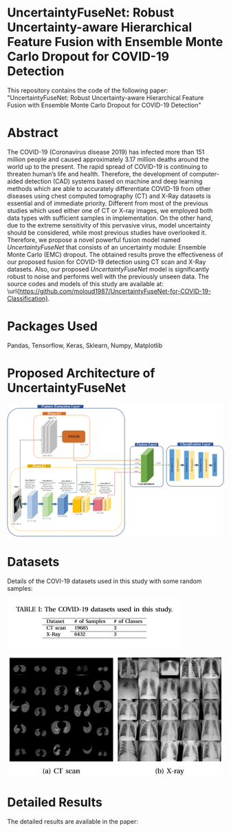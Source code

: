 # UncertaintyFuseNet: Robust Uncertainty-aware Hierarchical Feature Fusion with Ensemble Monte Carlo Dropout for COVID-19 Detection
This repository contains the code of the following paper: "UncertaintyFuseNet: Robust Uncertainty-aware Hierarchical Feature Fusion with Ensemble Monte Carlo Dropout for COVID-19 Detection"

# Abstract
The COVID-19 (Coronavirus disease 2019) has infected more than 151 million people and caused approximately 3.17 million deaths around the world up to the present. The rapid spread of COVID-19 is continuing to threaten human’s life and health. Therefore, the development of computer-aided detection (CAD) systems based on machine and deep learning methods which are able to accurately differentiate COVID-19 from other diseases using chest computed tomography (CT) and X-Ray datasets is essential and of immediate priority. Different from most of the previous studies which used either one of CT or X-ray images, we employed both data types with sufficient samples in implementation. On the other hand, due to the extreme sensitivity of this pervasive virus, model uncertainty should be considered, while most previous studies have overlooked it. Therefore, we propose a novel powerful fusion model named $UncertaintyFuseNet$ that consists of an uncertainty module: Ensemble Monte Carlo (EMC) dropout. The obtained results prove the effectiveness of our proposed fusion for COVID-19 detection using CT scan and X-Ray datasets. Also, our proposed $UncertaintyFuseNet$ model is significantly robust to noise and performs well with the previously unseen data. The source codes and models of this study are available at: \url{https://github.com/moloud1987/UncertaintyFuseNet-for-COVID-19-Classification}. 

# Packages Used
Pandas, Tensorflow, Keras, Sklearn, Numpy, Matplotlib

# Proposed Architecture of UncertaintyFuseNet

![Test Image 1](UncertaintyFuseNet.png)


# Datasets
Details of the COVI-19 datasets used in this study with some random samples: 

![Test Image 1](Datasets.PNG)

![Test Image 1](Samples.PNG)

# Detailed Results
The detailed results are available in the paper: 
